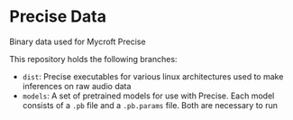 # Precise Data

Binary data used for Mycroft Precise

This repository holds the following branches:

 - `dist`: Precise executables for various linux architectures used to make inferences on raw audio data
 - `models`: A set of pretrained models for use with Precise. Each model consists of a `.pb` file and a `.pb.params` file. Both are necessary to run

